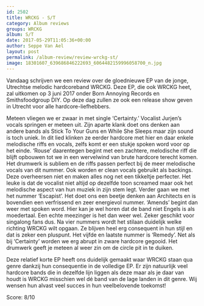 ```yaml
---
id: 2502
title: WRCKG - S/T
category: Album reviews
groups: WRCKG
album: S/T
date: 2017-05-29T11:05:36+00:00
author: Seppe Van Ael
layout: post
permalink: /album-review/review-wrckg-st/
image: 18301607_639686846222693_6064482159996058700_n.jpg
---
```

Vandaag schrijven we een review over de gloednieuwe EP van de jonge, Utrechtse melodic hardcoreband WRCKG. Deze EP, die ook WRCKG heet, zal uitkomen op 3 juni 2017 onder Born Annoying Records en Smithsfoodgroup DIY. Op deze dag zullen ze ook een release show geven in Utrecht voor alle hardcore-liefhebbers.

Meteen vliegen we er zwaar in met single ‘Certainty.’ Vocalist Jurjen’s vocals springen er meteen uit. Zijn aparte klank doet ons denken aan andere bands als Stick To Your Guns en While She Sleeps maar zijn sound is toch uniek. In dit lied klinken ze eerder hardcore met hier en daar enkele melodische riffs en vocals, zelfs komt er een stukje spoken word voor op het einde. ‘Rouse’ daarentegen begint met een zachtere, melodische riff die blijft opbouwen tot we in een wervelwind van brute hardcore terecht komen. Het drumwerk is subliem en de riffs passen perfect bij de meer melodische vocals van dit nummer. Ook worden er clean vocals gebruikt als backings. Deze overheersen niet en maken alles nog net een tikkeltje perfecter. Het leuke is dat de vocalist niet altijd op dezelfde toon screamed maar ook het melodische aspect van hun muziek in zijn stem legt. Verder gaan we met het nummer ‘Escapist’. Het doet ons een beetje denken aan Architects en is bovendien een verfrissend en zeer energievol nummer. ‘Amends’ begint dan weer met spoken word. Hier kan je wel horen dat de band niet Engels is als moedertaal. Een echte meezinger is het dan weer wel. Zeker geschikt voor singalong fans dus. Na vier nummers wordt het stilaan duidelijk welke richting WRCKG wilt opgaan. Ze blijven heel erg consequent in hun stijl en dat is zeker een pluspunt. Het vijfde en laatste nummer is ‘Remedy’. Net als bij ‘Certainty’ worden we erg abrupt in zware hardcore gegooid. Het drumwerk geeft je meteen al weer zin om de circle pit in te duiken.

Deze relatief korte EP heeft ons duidelijk gemaakt waar WRCKG staan qua genre dankzij hun consequentie in de volledige EP. Er zijn natuurlijk veel hardcore bands die in dezelfde lijn liggen als deze maar als je daar van houdt is WRCKG misschien wel dé band van de lage landen in dit genre. Wij wensen hun alvast veel succes in hun veelbelovende toekomst!

Score: 8/10
